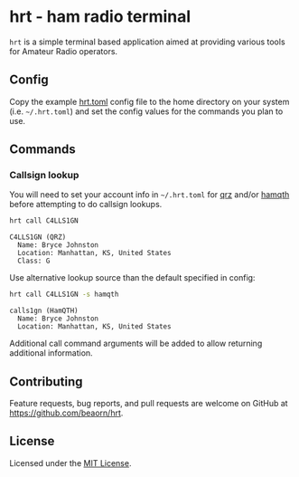# hrt - ham radio terminal

`hrt` is a simple terminal based application aimed at providing various tools for Amateur Radio operators.

## Config

Copy the example [hrt.toml](hrt.toml) config file to the home directory on your system (i.e. `~/.hrt.toml`) and set the config values for the commands you plan to use.

## Commands

### Callsign lookup

You will need to set your account info in `~/.hrt.toml` for [qrz](https://www.qrz.com) and/or [hamqth](https://www.hamqth.com) before attempting to do callsign lookups.

```bash
hrt call C4LLS1GN
```

```
C4LLS1GN (QRZ)
  Name: Bryce Johnston
  Location: Manhattan, KS, United States
  Class: G
```

Use alternative lookup source than the default specified in config:

```bash
hrt call C4LLS1GN -s hamqth
```

```
calls1gn (HamQTH)
  Name: Bryce Johnston
  Location: Manhattan, KS, United States
```

Additional call command arguments will be added to allow returning additional information.

## Contributing

Feature requests, bug reports, and pull requests are welcome on GitHub at https://github.com/beaorn/hrt.

## License

Licensed under the [MIT License](LICENSE.md).